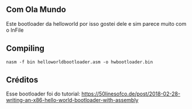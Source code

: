 ## Com Ola Mundo
Este bootloader da helloworld por isso gostei dele e sim parece muito com o InFile

## Compiling
```nasm -f bin helloworldbootloader.asm -o hwbootloader.bin```

## Créditos
Esse bootloader foi do tutorial: https://50linesofco.de/post/2018-02-28-writing-an-x86-hello-world-bootloader-with-assembly